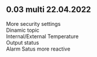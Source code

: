 ## 0.03 multi 22.04.2022
More security settings  
Dinamic topic  
Internal/External Temperature  
Output status  
Alarm Satus more reactive  
  
  



